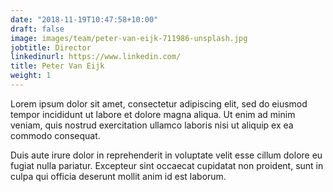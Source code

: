 ```yaml
---
date: "2018-11-19T10:47:58+10:00"
draft: false
image: images/team/peter-van-eijk-711986-unsplash.jpg
jobtitle: Director
linkedinurl: https://www.linkedin.com/
title: Peter Van Eijk
weight: 1
---
```


Lorem ipsum dolor sit amet, consectetur adipiscing elit, sed do eiusmod tempor incididunt ut labore et dolore magna aliqua. Ut enim ad minim veniam, quis nostrud exercitation ullamco laboris nisi ut aliquip ex ea commodo consequat.

Duis aute irure dolor in reprehenderit in voluptate velit esse cillum dolore eu fugiat nulla pariatur. Excepteur sint occaecat cupidatat non proident, sunt in culpa qui officia deserunt mollit anim id est laborum.
